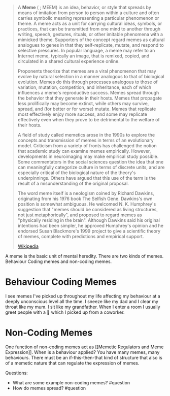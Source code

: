 > A **Meme** ( ; MEEM) is an idea, behavior, or style that spreads by means of imitation from person to person within a culture and often carries symbolic meaning representing a particular phenomenon or theme. A meme acts as a unit for carrying cultural ideas, symbols, or practices, that can be transmitted from one mind to another through writing, speech, gestures, rituals, or other imitable phenomena with a mimicked theme. Supporters of the concept regard memes as cultural analogues to genes in that they self-replicate, mutate, and respond to selective pressures. In popular language, a meme may refer to an Internet meme, typically an image, that is remixed, copied, and circulated in a shared cultural experience online.
>
> Proponents theorize that memes are a viral phenomenon that may evolve by natural selection in a manner analogous to that of biological evolution. Memes do this through processes analogous to those of variation, mutation, competition, and inheritance, each of which influences a meme's reproductive success. Memes spread through the behavior that they generate in their hosts. Memes that propagate less prolifically may become extinct, while others may survive, spread, and (for better or for worse) mutate. Memes that replicate most effectively enjoy more success, and some may replicate effectively even when they prove to be detrimental to the welfare of their hosts.
>
> A field of study called memetics arose in the 1990s to explore the concepts and transmission of memes in terms of an evolutionary model. Criticism from a variety of fronts has challenged the notion that academic study can examine memes empirically. However, developments in neuroimaging may make empirical study possible. Some commentators in the social sciences question the idea that one can meaningfully categorize culture in terms of discrete units, and are especially critical of the biological nature of the theory's underpinnings. Others have argued that this use of the term is the result of a misunderstanding of the original proposal.
>
> The word meme itself is a neologism coined by Richard Dawkins, originating from his 1976 book The Selfish Gene. Dawkins's own position is somewhat ambiguous. He welcomed N. K. Humphrey's suggestion that "memes should be considered as living structures, not just metaphorically", and proposed to regard memes as "physically residing in the brain". Although Dawkins said his original intentions had been simpler, he approved Humphrey's opinion and he endorsed Susan Blackmore's 1999 project to give a scientific theory of memes, complete with predictions and empirical support.
>
> [Wikipedia](https://en.wikipedia.org/wiki/Meme)

A meme is the basic unit of mental heredity. There are two kinds of memes. Behaviour Coding memes and non-coding memes. 
# Behaviour Coding Memes
I see memes I've picked up throughout my life affecting my behaviour at a deeply unconscious level all the time. I sneeze like my dad and I clear my throat like my mum. I sit like my grandfather. When I enter a room I usually greet people with a 🤙 which I picked up from a coworker. 
# Non-Coding Memes
One function of non-coding memes act as [[Memetic Regulators and Meme Expression]]. When is a behaviour applied? You have many memes, many behaviours. There must be an if-this-then-that kind of structure that also is of a memetic nature that can regulate the expression of memes.

Questions:
- What are some example non-coding memes? #question 
- How do memes spread? #question 